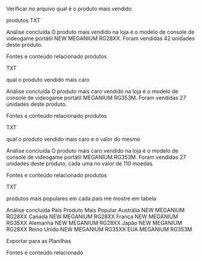 Verificar no arquivo qual é o produto mais vendido


produtos
TXT


Análise concluída
O produto mais vendido na loja é o modelo de console de videogame portátil NEW MEGANIUM RG28XX. Foram vendidas 42 unidades deste produto.


Fontes e conteúdo relacionado
produtos

TXT




qual o produto vendido mais caro



Análise concluída
O produto mais caro vendido na loja é o modelo de console de videogame portátil MEGANIUM RG353M. Foram vendidas 27 unidades deste produto.


Fontes e conteúdo relacionado
produtos

TXT




qual o produto vendido mais caro e o valor do mesmo



Análise concluída
O produto mais caro vendido na loja é o modelo de console de videogame portátil MEGANIUM RG353M. Foram vendidas 27 unidades deste produto, cada uma no valor de 110 moedas.


Fontes e conteúdo relacionado
produtos

TXT




produtos mais populares em cada pais me mostre em tabela



Análise concluída
País	Produto Mais Popular
Austrália	NEW MEGANIUM RG28XX
Canadá	NEW MEGANIUM RG28XX
França	NEW MEGANIUM RG35XX
Alemanha	NEW MEGANIUM RG28XX
Japão	NEW MEGANIUM RG28XX
Reino Unido	NEW MEGANIUM RG35XX
EUA	MEGANIUM RG353M

Exportar para as Planilhas

Fontes e conteúdo relacionado
